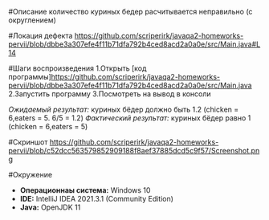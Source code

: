 #Описание
количество куриных бедер расчитывается неправильно (с округлением)

#Локация дефекта
https://github.com/scriperirk/javaqa2-homeworks-pervii/blob/dbbe3a307efe4f11b71dfa792b4ced8acd2a0a0e/src/Main.java#L14

#Шаги воспроизведения
1.Открыть [код программы]https://github.com/scriperirk/javaqa2-homeworks-pervii/blob/dbbe3a307efe4f11b71dfa792b4ced8acd2a0a0e/src/Main.java
2.Запустить программу
3.Посмотреть на вывод в консоли

*Ожидаемый результат:* куриных бёдер должно быть 1.2 (chicken = 6,eaters = 5.  6/5 = 1.2)
*Фактический результат:* куриных бёдер равно 1 (chicken = 6,eaters = 5)

#Скриншот
https://github.com/scriperirk/javaqa2-homeworks-pervii/blob/c52dcc563579852909188f8aef37885dcd5c9f57/Screenshot.png

#Окружение
* **Операционнаы система:** Windows 10
* **IDE:** IntelliJ IDEA 2021.3.1 (Community Edition)
* **Java:** OpenJDK 11